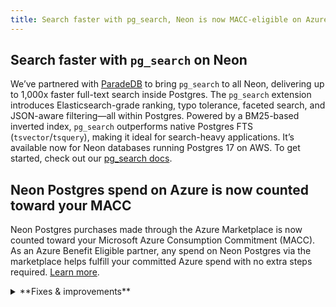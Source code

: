```yaml
---
title: Search faster with pg_search, Neon is now MACC-eligible on Azure, and more
---
```


## Search faster with `pg_search` on Neon

We’ve partnered with [ParadeDB](https://www.paradedb.com/) to bring `pg_search` to all Neon, delivering up to 1,000x faster full-text search inside Postgres. The `pg_search` extension introduces Elasticsearch-grade ranking, typo tolerance, faceted search, and JSON-aware filtering—all within Postgres. Powered by a BM25-based inverted index, `pg_search` outperforms native Postgres FTS (`tsvector`/`tsquery`), making it ideal for search-heavy applications. It’s available now for Neon databases running Postgres 17 on AWS. To get started, check out our [pg_search docs](https://neon.tech/docs/extensions/pg_search).

## Neon Postgres spend on Azure is now counted toward your MACC

Neon Postgres purchases made through the Azure Marketplace is now counted toward your Microsoft Azure Consumption Commitment (MACC). As an Azure Benefit Eligible partner, any spend on Neon Postgres via the marketplace helps fulfill your committed Azure spend with no extra steps required. [Learn more](https://neon.tech/docs/introduction/billing-azure-marketplace#microsoft-azure-consumption-commitment-macc).

<details>

<summary>**Fixes & improvements**</summary>

- **Neon Console**

  - Expanded the database drop-down menu width in the Neon SQL Editor to accommodate longer database names. Previously, longer names were not fully visible due to the narrow menu width.
  - Added an `Unable to fetch projects` message to the Projects page in the Neon Console. Previously, an error page was displayed when the project list couldn't be retrieved.

- **Autoscaling default settings for newly created projects**

    We've updated the default autoscaling settings for newly created projects to provide a better balance of performance and efficiency on paid plans:

    | **Neon plan**  | **Minimum compute size** | **Maximum compute size** |
    |---------------|----------------------|-----------------------|
    | Launch        | 1                    | 4                     |
    | Scale         | 1                    | 8                     |
    | Business      | 1                    | 8                     |

    These optimized defaults help ensure projects scale smoothly to meet workload demands while maintaining cost efficiency. This change applies only to newly created projects—existing projects and computes remain unaffected. You can review and adjust your autoscaling settings anytime in your project settings. From your **Project Dashboard**, go to **Settings** > **Compute**.

- **Postgres `effective_cache_size` setting is now optimized for better query plans**

    Previously, Neon didn’t explicitly set the Postgres `effective_cache_size` Postgres parameter, so it defaulted to 4 GiB—often too low for larger compute sizes and autoscaling configurations. We now set this value based on the maximum size of the Local File Cache (LFC) for a compute's maximum compute size, which helps the Postgres query planner make better decisions and improves query performance.

- **Neon API**

  - Improved performance of the [Compare database schema](/reference/getprojectbranchschemacomparison) endpoint by retrieving schemas in parallel.
  - The `name` field for branches is now limited to 256 characters in the [Create project](https://api-docs.neon.tech/reference/createproject) and [Create branch](https://api-docs.neon.tech/reference/createprojectbranch) endpoints.
  - Added a new [List shared preloaded libraries](https://api-docs.neon.tech/reference/getavailablepreloadlibraries) endpoint. Some Postgres extensions require libraries that must be preloaded when a compute restarts. This endpoint lists extensions with preloaded libraries and whether the libraries are preloaded by default. In addition, the [Create project](https://api-docs.neon.tech/reference/createproject) and [Update project](https://api-docs.neon.tech/reference/updateproject) endpoints now support a `preload_libraries` object where you can specify the shared libraries to preload in your project's computes. The [Retrieve project details](https://api-docs.neon.tech/reference/getproject) modal also includes a `preload_libraries` object in its response body.

- **Drizzle Studio update**

    We updated the Drizzle Studio integration that powers the **Tables** page in the Neon Console to version 1.0.18. For the latest improvements and fixes, see the [Neon Drizzle Studio Integration Changelog](https://github.com/neondatabase/neon-drizzle-studio-changelog/blob/main/CHANGELOG.md).

- **Fixes**

  - Resolved an issue where resetting a role password in the Neon Console would result in an "invalid password" error in the **SQL Editor** and on the **Tables** page. Now, the correct credentials are applied automatically, ensuring continued access.
  - Revised the copy at the bottom of the **Connect to your database** modal for older Neon projects. The copy previously mentioned that passwords are stored, which is only true for Neon projects created after password storage was introduced.

</details>
